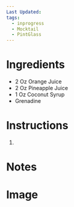 ```yaml
---
Last Updated: 
tags:
  - inprogress
  - Mocktail
  - PintGlass
---
```


# Ingredients
- 2 Oz Orange Juice
- 2 Oz Pineapple Juice
- 1 Oz Coconut Syrup
- Grenadine




# Instructions
1. 


# Notes


# Image
